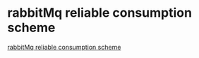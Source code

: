 # rabbitMq reliable consumption scheme
[rabbitMq reliable consumption scheme](https://aiwithcloud.com/2022/09/19/rabbitmq_reliable_consumption_scheme/)